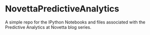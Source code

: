 # NovettaPredictiveAnalytics
A simple repo for the IPython Notebooks and files associated with the Predictive Analytics at Novetta blog series.
